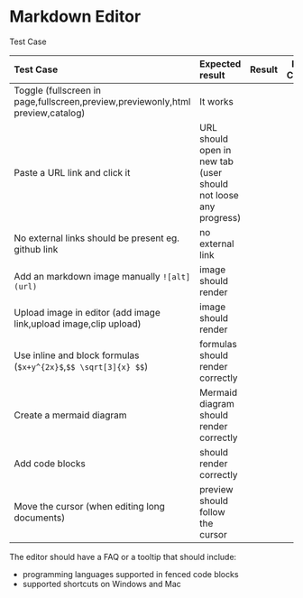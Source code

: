 # Markdown Editor

Test Case

| Test Case |  Expected result | Result  | Related Comment |
| :---------| :-------------- | :------:| --------------- |
| Toggle (fullscreen in page,fullscreen,preview,previewonly,html preview,catalog)  | It works |  | |
| Paste a URL link and click it | URL should open in new tab (user should not loose any progress)|  | |
| No external links should be present eg. github link | no external link |  | |
| Add an markdown image manually `![alt](url)` | image should render |  | |
| Upload image in editor (add image link,upload image,clip upload) | image should render |  | |
| Use inline and block formulas (`$x+y^{2x}$`,`$$ \sqrt[3]{x} $$`) | formulas should render correctly |  | |
| Create a mermaid diagram | Mermaid diagram should render correctly|  | |
| Add code blocks | should render correctly |  | |
| Move the cursor (when editing long documents) | preview should follow the cursor|  | |


The editor should have a FAQ or a tooltip that should include:
- programming languages supported in fenced code blocks
- supported shortcuts on Windows and Mac

